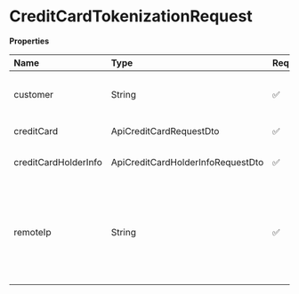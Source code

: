 # CreditCardTokenizationRequest

**Properties**

| Name                 | Type                              | Required | Description                                                                              |
| :------------------- | :-------------------------------- | :------- | :--------------------------------------------------------------------------------------- |
| customer             | String                            | ✅       | Unique customer identifier in Asaas                                                      |
| creditCard           | ApiCreditCardRequestDto           | ✅       | Credit card information                                                                  |
| creditCardHolderInfo | ApiCreditCardHolderInfoRequestDto | ✅       | Credit card holder information                                                           |
| remoteIp             | String                            | ✅       | IP from where the customer is making the purchase. Your server's IP must not be entered. |

<!-- This file was generated by liblab | https://liblab.com/ -->
